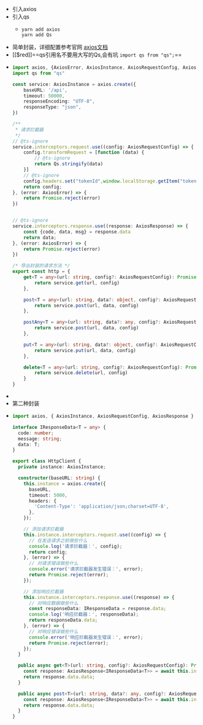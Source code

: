 - 引入axios
- 引入qs
	- ```
	  yarn add axios	
	  yarn add Qs
	  ```
- 简单封装，详细配置参考官网 [axios文档](https://axios-http.com/zh/docs/intro)
- [[$red]]==qs引用名不要用大写的Qs,会有坑 `import qs from "qs";`==
- ``` typescript
  import axios, {AxiosError, AxiosInstance, AxiosRequestConfig, AxiosResponse} from "axios";
  import qs from "qs"
  
  const service: AxiosInstance = axios.create({
      baseURL: '/api',
      timeout: 50000,
      responseEncoding: "UTF-8",
      responseType: "json",
  })
  
  /**
   * 请求拦截器
   */
  // @ts-ignore
  service.interceptors.request.use((config: AxiosRequestConfig) => {
      config.transformRequest = [function (data) {
          // @ts-ignore
          return Qs.stringify(data)
      }]
      // @ts-ignore
      config.headers.set("tokenId",window.localStorage.getItem("tokenId"))
      return config;
  }, (error: AxiosError) => {
      return Promise.reject(error)
  })
  
  
  // @ts-ignore
  service.interceptors.response.use((response: AxiosResponse) => {
      const {code, data, msg} = response.data
      return data;
  }, (error: AxiosError) => {
      return Promise.reject(error)
  })
  
  /* 导出封装的请求方法 */
  export const http = {
      get<T = any>(url: string, config?: AxiosRequestConfig): Promise<T> {
          return service.get(url, config)
      },
  
      post<T = any>(url: string, data?: object, config?: AxiosRequestConfig): Promise<T> {
          return service.post(url, data, config)
      },
  
      postAny<T = any>(url: string, data?: any, config?: AxiosRequestConfig): Promise<T> {
          return service.post(url, data, config)
      },
  
      put<T = any>(url: string, data?: object, config?: AxiosRequestConfig): Promise<T> {
          return service.put(url, data, config)
      },
  
      delete<T = any>(url: string, config?: AxiosRequestConfig): Promise<T> {
          return service.delete(url, config)
      }
  }
  ```
-
- 第二种封装
- ```ts
  import axios, { AxiosInstance, AxiosRequestConfig, AxiosResponse } from 'axios';
  
  interface IResponseData<T = any> {
    code: number;
    message: string;
    data: T;
  }
  
  export class HttpClient {
    private instance: AxiosInstance;
  
    constructor(baseURL: string) {
      this.instance = axios.create({
        baseURL,
        timeout: 5000,
        headers: {
          'Content-Type': 'application/json;charset=UTF-8',
        },
      });
  
      // 添加请求拦截器
      this.instance.interceptors.request.use((config) => {
        // 在发送请求之前做些什么
        console.log('请求拦截器：', config);
        return config;
      }, (error) => {
        // 对请求错误做些什么
        console.error('请求拦截器发生错误：', error);
        return Promise.reject(error);
      });
  
      // 添加响应拦截器
      this.instance.interceptors.response.use((response) => {
        // 对响应数据做些什么
        const responseData: IResponseData = response.data;
        console.log('响应拦截器：', responseData);
        return responseData.data;
      }, (error) => {
        // 对响应错误做些什么
        console.error('响应拦截器发生错误：', error);
        return Promise.reject(error);
      });
    }
  
    public async get<T>(url: string, config?: AxiosRequestConfig): Promise<T> {
      const response: AxiosResponse<IResponseData<T>> = await this.instance.get(url, config);
      return response.data.data;
    }
  
    public async post<T>(url: string, data?: any, config?: AxiosRequestConfig): Promise<T> {
      const response: AxiosResponse<IResponseData<T>> = await this.instance.post(url, data, config);
      return response.data.data;
    }
  }
  ```